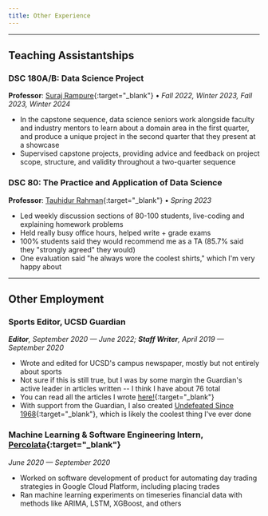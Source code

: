 ```yaml
---
title: Other Experience
---
```


---

## Teaching Assistantships

### DSC 180A/B: Data Science Project

**Professor**: [Suraj Rampure](https://rampure.org){:target="_blank"} • *Fall 2022, Winter 2023, Fall 2023, Winter 2024*

- In the capstone sequence, data science seniors work alongside faculty and industry mentors to learn about a domain area in the first quarter, and produce a unique project in the second quarter that they present at a showcase
- Supervised capstone projects, providing advice and feedback on project scope, structure, and validity throughout a two-quarter sequence

### DSC 80: The Practice and Application of Data Science

**Professor**: [Tauhidur Rahman](https://www.tauhidurrahman.com/){:target="_blank"} • *Spring 2023*

- Led weekly discussion sections of 80-100 students, live-coding and explaining homework problems
- Held really busy office hours, helped write + grade exams
- 100% students said they would recommend me as a TA (85.7% said they "strongly agreed" they would)
- One evaluation said "he always wore the coolest shirts," which I'm very happy about

---

## Other Employment

### Sports Editor, UCSD Guardian

***Editor**, September 2020 — June 2022; **Staff Writer**, April 2019 — September 2020*

- Wrote and edited for UCSD's campus newspaper, mostly but not entirely about sports
- Not sure if this is still true, but I was by some margin the Guardian's active leader in articles written -- I think I have about 76 total
- You can read all the articles I wrote [here!](https://ucsdguardian.org/author/prnair/){:target="_blank"}
- With support from the Guardian, I also created [Undefeated Since 1968](/fun){:target="_blank"}, which is likely the coolest thing I've ever done

### Machine Learning & Software Engineering Intern, [Percolata](https://www.percolata.com/){:target="_blank"}

*June 2020 — September 2020*

- Worked on software development of product for automating day trading strategies in Google Cloud Platform, including placing trades
- Ran machine learning experiments on timeseries financial data with methods like ARIMA, LSTM, XGBoost, and others